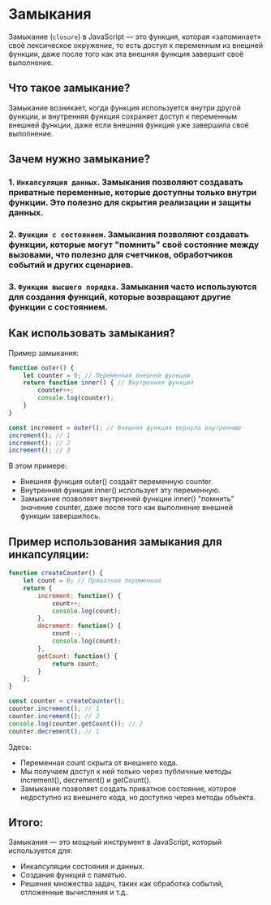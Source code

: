 # Замыкания
Замыкание (`closure`) в JavaScript — это функция, которая «запоминает» своё лексическое окружение, то есть доступ к переменным из внешней функции, даже после того как эта внешняя функция завершит своё выполнение.

## Что такое замыкание?
Замыкание возникает, когда функция используется внутри другой функции, и внутренняя функция сохраняет доступ к переменным внешней функции, даже если внешняя функция уже завершила своё выполнение.

## Зачем нужно замыкание?

### 1. `Инкапсуляция данных`. Замыкания позволяют создавать приватные переменные, которые доступны только внутри функции. Это полезно для скрытия реализации и защиты данных.

### 2. `Функции с состоянием`. Замыкания позволяют создавать функции, которые могут "помнить" своё состояние между вызовами, что полезно для счетчиков, обработчиков событий и других сценариев.

### 3. `Функции высшего порядка`. Замыкания часто используются для создания функций, которые возвращают другие функции с состоянием.

## Как использовать замыкания?

Пример замыкания:
```js
function outer() {
    let counter = 0; // Переменная внешней функции
    return function inner() { // Внутренняя функция
        counter++;
        console.log(counter);
    }
}

const increment = outer(); // Внешняя функция вернула внутреннюю
increment(); // 1
increment(); // 2
increment(); // 3
```

В этом примере:
- Внешняя функция outer() создаёт переменную counter.
- Внутренняя функция inner() использует эту переменную.
- Замыкание позволяет внутренней функции inner() "помнить" значение counter, даже после того как выполнение внешней функции завершилось.

## Пример использования замыкания для инкапсуляции:
```js
function createCounter() {
    let count = 0; // Приватная переменная
    return {
        increment: function() {
            count++;
            console.log(count);
        },
        decrement: function() {
            count--;
            console.log(count);
        },
        getCount: function() {
            return count;
        }
    };
}

const counter = createCounter();
counter.increment(); // 1
counter.increment(); // 2
console.log(counter.getCount()); // 2
counter.decrement(); // 1
```

Здесь:
- Переменная count скрыта от внешнего кода.
- Мы получаем доступ к ней только через публичные методы increment(), decrement() и getCount().
- Замыкание позволяет создать приватное состояние, которое недоступно из внешнего кода, но доступно через методы объекта.

## Итого:
Замыкания — это мощный инструмент в JavaScript, который используется для:
- Инкапсуляции состояния и данных.
- Создания функций с памятью.
- Решения множества задач, таких как обработка событий, отложенные вычисления и т.д.
